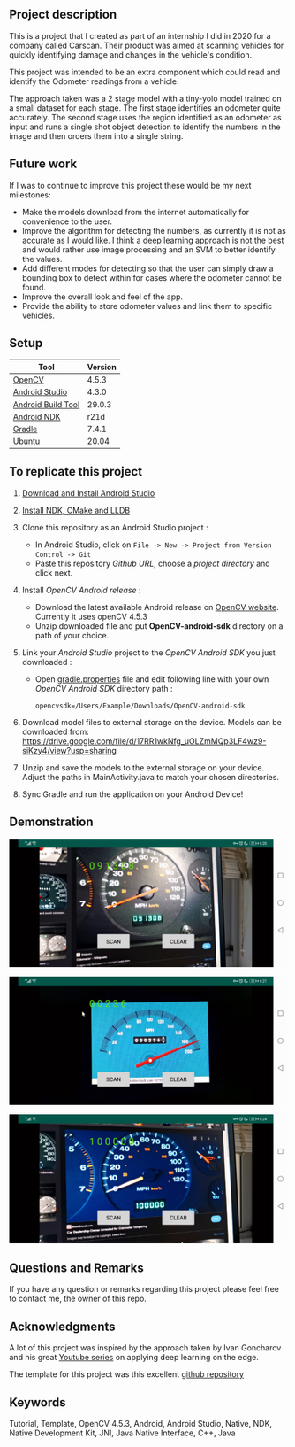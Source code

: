 ## Project description
This is a project that I created as part of an internship I did in 2020 for a company called Carscan. Their product was aimed at scanning vehicles for quickly identifying damage and changes in the vehicle's condition. 

This project was intended to be an extra component which could read and identify the Odometer readings from a vehicle.

The approach taken was a 2 stage model with a tiny-yolo model trained on a small dataset for each stage. The first stage identifies an odometer quite accurately. The second stage uses the region identified as an odometer as input and runs a single shot object detection to identify the numbers in the image and then orders them into a single string. 

## Future work
If I was to continue to improve this project these would be my next milestones:

* Make the models download from the internet automatically for convenience to the user.
* Improve the algorithm for detecting the numbers, as currently it is not as accurate as I would like. I think a deep learning approach is not the best and would rather use image processing and an SVM to better identify the values.
* Add different modes for detecting so that the user can simply draw a bounding box to detect within for cases where the odometer cannot be found. 
* Improve the overall look and feel of the app.
* Provide the ability to store odometer values and link them to specific vehicles.

## Setup

| Tool      | Version |
| ---       |  ---    |
| [OpenCV](https://opencv.org) | 4.5.3
| [Android Studio](https://developer.android.com/studio) | 4.3.0
| [Android Build Tool](https://developer.android.com/about) | 29.0.3
| [Android NDK](https://developer.android.com/ndk/guides) | r21d
| [Gradle](https://gradle.org) | 7.4.1
| Ubuntu | 20.04

## To replicate this project

1. [Download and Install Android Studio](https://developer.android.com/studio)
 
2. [Install NDK, CMake and LLDB](https://developer.android.com/studio/projects/install-ndk.md)
 
3. Clone this repository as an Android Studio project :
     * In Android Studio, click on `File -> New -> Project from Version Control -> Git`
     * Paste this repository *Github URL*, choose a *project directory* and click next.
     
4. Install *OpenCV Android release* :
    * Download the latest available Android release on [OpenCV website](https://opencv.org/releases/). Currently it uses openCV 4.5.3
    * Unzip downloaded file and put **OpenCV-android-sdk** directory on a path of your choice.
 
5. Link your *Android Studio* project to the *OpenCV Android SDK* you just downloaded :
    * Open [gradle.properties](gradle.properties) file and edit following line with your own *OpenCV Android SDK* directory path :
    
          opencvsdk=/Users/Example/Downloads/OpenCV-android-sdk

6. Download model files to external storage on the device. Models can be downloaded from:  https://drive.google.com/file/d/17RR1wkNfg_uOLZmMQp3LF4wz9-siKzy4/view?usp=sharing
7.    Unzip and save the models to the external storage on your device. Adjust the paths in MainActivity.java to match your chosen directories. 
8.    Sync Gradle and run the application on your Android Device!

## Demonstration
![demonstration 1](images/Screenshot_20220323_182014_com.example.androidopencv_odometer_OCR.MainActivity.jpg?raw=true)


![demonstration 2](images/Screenshot_20220323_182144_com.example.androidopencv_odometer_OCR.MainActivity.jpg?raw=true)

![demonstration 3](images/Screenshot_20220323_182435_com.example.androidopencv_odometer_OCR.MainActivity.jpg?raw=true)


## Questions and Remarks

If you have any question or remarks regarding this project please feel free to contact me, the owner of this repo. 

## Acknowledgments
A lot of this project was inspired by the approach taken by Ivan Goncharov and his great [Youtube series](https://youtu.be/JasVghcUeyg) on applying deep learning on the edge.

The template for this project was this excellent [github repository](https://github.com/VlSomers/native-opencv-android-template)

## Keywords

Tutorial, Template, OpenCV 4.5.3, Android, Android Studio, Native, NDK, Native Development Kit, JNI, Java Native Interface, C++, Java

